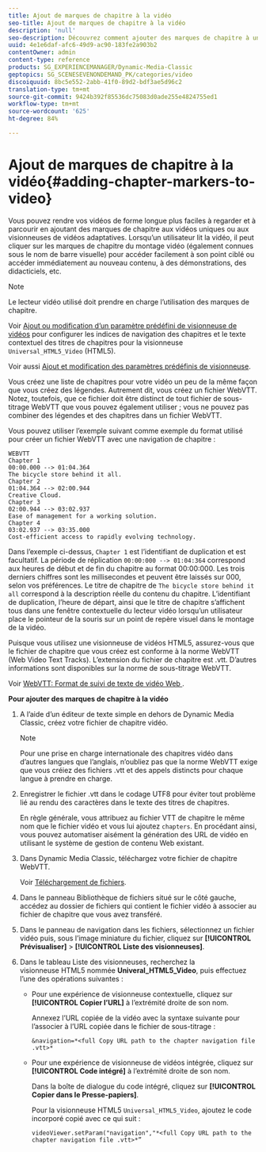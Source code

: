 ```yaml
---
title: Ajout de marques de chapitre à la vidéo
seo-title: Ajout de marques de chapitre à la vidéo
description: 'null'
seo-description: Découvrez comment ajouter des marques de chapitre à une vidéo.
uuid: 4e1e6daf-afc6-49d9-ac90-183fe2a903b2
contentOwner: admin
content-type: reference
products: SG_EXPERIENCEMANAGER/Dynamic-Media-Classic
geptopics: SG_SCENESEVENONDEMAND_PK/categories/video
discoiquuid: 8bc5e552-2abb-41f0-89d2-bdf3ae5d96c2
translation-type: tm+mt
source-git-commit: 9424b392f85536dc75083d0ade255e4824755ed1
workflow-type: tm+mt
source-wordcount: '625'
ht-degree: 84%

---
```



# Ajout de marques de chapitre à la vidéo{#adding-chapter-markers-to-video}

Vous pouvez rendre vos vidéos de forme longue plus faciles à regarder et à parcourir en ajoutant des marques de chapitre aux vidéos uniques ou aux visionneuses de vidéos adaptatives. Lorsqu’un utilisateur lit la vidéo, il peut cliquer sur les marques de chapitre du montage vidéo (également connues sous le nom de barre visuelle) pour accéder facilement à son point ciblé ou accéder immédiatement au nouveau contenu, à des démonstrations, des didacticiels, etc.

>[!NOTE]
>
>Le lecteur vidéo utilisé doit prendre en charge l’utilisation des marques de chapitre.

Voir [Ajout ou modification d’un paramètre prédéfini de visionneuse de vidéos](previewing-videos-video-viewer.md#adding_or_editing_a_video_viewer_preset) pour configurer les indices de navigation des chapitres et le texte contextuel des titres de chapitres pour la visionneuse `Universal_HTML5_Video` (HTML5).

Voir aussi [Ajout et modification des paramètres prédéfinis de visionneuse](application-setup.md#adding_and_editing_viewer_presets).

Vous créez une liste de chapitres pour votre vidéo un peu de la même façon que vous créez des légendes. Autrement dit, vous créez un fichier WebVTT. Notez, toutefois, que ce fichier doit être distinct de tout fichier de sous-titrage WebVTT que vous pouvez également utiliser ; vous ne pouvez pas combiner des légendes et des chapitres dans un fichier WebVTT.

Vous pouvez utiliser l’exemple suivant comme exemple du format utilisé pour créer un fichier WebVTT avec une navigation de chapitre :

```as3
WEBVTT 
Chapter 1 
00:00.000 --> 01:04.364 
The bicycle store behind it all. 
Chapter 2 
01:04.364 --> 02:00.944 
Creative Cloud. 
Chapter 3 
02:00.944 --> 03:02.937 
Ease of management for a working solution. 
Chapter 4 
03:02.937 --> 03:35.000 
Cost-efficient access to rapidly evolving technology.
```

Dans l’exemple ci-dessus, `Chapter 1` est l’identifiant de duplication et est facultatif. La période de réplication `00:00:000 --> 01:04:364` correspond aux heures de début et de fin du chapitre au format 00:00:000. Les trois derniers chiffres sont les millisecondes et peuvent être laissés sur 000, selon vos préférences. Le titre de chapitre de `The bicycle store behind it all` correspond à la description réelle du contenu du chapitre. L’identifiant de duplication, l’heure de départ, ainsi que le titre de chapitre s’affichent tous dans une fenêtre contextuelle du lecteur vidéo lorsqu’un utilisateur place le pointeur de la souris sur un point de repère visuel dans le montage de la vidéo.

Puisque vous utilisez une visionneuse de vidéos HTML5, assurez-vous que le fichier de chapitre que vous créez est conforme à la norme WebVTT (Web Video Text Tracks). L’extension du fichier de chapitre est .vtt. D’autres informations sont disponibles sur la norme de sous-titrage WebVTT.

Voir [WebVTT: Format de suivi de texte de vidéo Web ](https://dev.w3.org/html5/webvtt/).

**Pour ajouter des marques de chapitre à la vidéo**

1. A l’aide d’un éditeur de texte simple en dehors de Dynamic Media Classic, créez votre fichier de chapitre vidéo.

   >[!NOTE]
   >
   >Pour une prise en charge internationale des chapitres vidéo dans d’autres langues que l’anglais, n’oubliez pas que la norme WebVTT exige que vous créiez des fichiers .vtt et des appels distincts pour chaque langue à prendre en charge.

1. Enregistrer le fichier .vtt dans le codage UTF8 pour éviter tout problème lié au rendu des caractères dans le texte des titres de chapitres.

   En règle générale, vous attribuez au fichier VTT de chapitre le même nom que le fichier vidéo et vous lui ajoutez `chapters`. En procédant ainsi, vous pouvez automatiser aisément la génération des URL de vidéo en utilisant le système de gestion de contenu Web existant.

1. Dans Dynamic Media Classic, téléchargez votre fichier de chapitre WebVTT.

   Voir [Téléchargement de fichiers](uploading-files.md#uploading_files).

1. Dans le panneau Bibliothèque de fichiers situé sur le côté gauche, accédez au dossier de fichiers qui contient le fichier vidéo à associer au fichier de chapitre que vous avez transféré.
1. Dans le panneau de navigation dans les fichiers, sélectionnez un fichier vidéo puis, sous l’image miniature du fichier, cliquez sur **[!UICONTROL Prévisualiser]** > **[!UICONTROL Liste des visionneuses]**.
1. Dans le tableau Liste des visionneuses, recherchez la visionneuse HTML5 nommée **Univeral_HTML5_Video**, puis effectuez l’une des opérations suivantes :

   * Pour une expérience de visionneuse contextuelle, cliquez sur **[!UICONTROL Copier l’URL]** à l’extrémité droite de son nom.

      Annexez l’URL copiée de la vidéo avec la syntaxe suivante pour l’associer à l’URL copiée dans le fichier de sous-titrage :

      `&navigation=*<full Copy URL path to the chapter navigation file .vtt>*`

   * Pour une expérience de visionneuse de vidéos intégrée, cliquez sur **[!UICONTROL Code intégré]** à l’extrémité droite de son nom.

      Dans la boîte de dialogue du code intégré, cliquez sur **[!UICONTROL Copier dans le Presse-papiers]**.

      Pour la visionneuse HTML5 `Universal_HTML5_Video`, ajoutez le code incorporé copié avec ce qui suit :

      `videoViewer.setParam("navigation","*<full Copy URL path to the chapter navigation file .vtt>*”`

